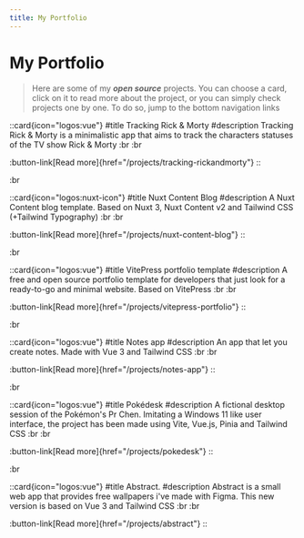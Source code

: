 ```yaml
---
title: My Portfolio
---
```


# My Portfolio

> Here are some of my **_open source_** projects. You can choose a card, click on it to read more about the project, or you can simply check projects one by one. To do so, jump to the bottom navigation links

::card{icon="logos:vue"}
#title
Tracking Rick & Morty 
#description
Tracking Rick & Morty is a minimalistic app that aims to track the characters statuses of the TV show Rick & Morty :br :br

  :button-link[Read more]{href="/projects/tracking-rickandmorty"}
::

:br

::card{icon="logos:nuxt-icon"}
#title
Nuxt Content Blog
#description
A Nuxt Content blog template. Based on Nuxt 3, Nuxt Content v2 and Tailwind CSS (+Tailwind Typography) :br :br

  :button-link[Read more]{href="/projects/nuxt-content-blog"}
::

:br

::card{icon="logos:vue"}
#title
VitePress portfolio template
#description
A free and open source portfolio template for developers that just look for a ready-to-go and minimal website. Based on VitePress :br :br

  :button-link[Read more]{href="/projects/vitepress-portfolio"}
::

:br

::card{icon="logos:vue"}
#title
Notes app
#description
An app that let you create notes. Made with Vue 3 and Tailwind CSS :br :br

  :button-link[Read more]{href="/projects/notes-app"}
::

:br

::card{icon="logos:vue"}
#title
Pokédesk
#description
A fictional desktop session of the Pokémon's Pr Chen. Imitating a Windows 11 like user interface, the project has been made using Vite, Vue.js, Pinia and Tailwind CSS :br :br

  :button-link[Read more]{href="/projects/pokedesk"}
::

:br

::card{icon="logos:vue"}
#title
Abstract.
#description
Abstract is a small web app that provides free wallpapers i've made with Figma. This new version is based on Vue 3 and Tailwind CSS :br :br

  :button-link[Read more]{href="/projects/abstract"}
::